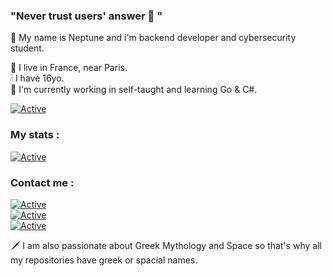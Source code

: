 ### "Never trust users' answer 💫 "

💨 My name is Neptune and i'm backend developer and cybersecurity student.

📌 I live in France, near Paris.  
🕯 I have 16yo.  
🎇 I'm currently working in self-taught and learning Go & C#.  

[![Active](https://img.shields.io/badge/Languages-PHP%20/%20Python%20/%20SQL%20/%20C%20/%20C++%20/%20Go-cyan?style=flat-square)](https://www.github.com/neptune-dev)
  
  
### My stats :
[![Active](https://github-readme-stats.vercel.app/api?username=neptune-dev&show_icons=true&theme=dark&count_private=true&hide=prs,issues)](https://www.github.com/neptune-dev)
  
  
### Contact me :
[![Active](https://img.shields.io/badge/Neptune#100-blue?style=flat-square&logo=discord)]()  
[![Active](https://img.shields.io/badge/Instagram-Click-pink?style=flat-square&logo=instagram)](https://www.instagram.com/_neptune_dev_)  
[![Active](https://img.shields.io/badge/Twitter-Click-cyan?style=flat-square&logo=twitter)](https://twitter.com/neptune_dev)  
  
  
  
🗡 I am also passionate about Greek Mythology and Space so that's why all my repositories have greek or spacial names.
